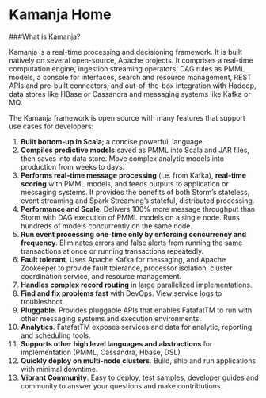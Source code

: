Kamanja Home
===
###What is Kamanja?

Kamanja is a real-time processing and decisioning framework. It is built natively on several open-source, Apache projects. It comprises a real-time computation engine, ingestion streaming operators, DAG rules as PMML models, a console for interfaces, search and resource management, REST APIs and pre-built connectors, and out-of-the-box integration with Hadoop, data stores like HBase or Cassandra and messaging systems like Kafka or MQ.

The Kamanja framework is open source with many features that support use cases for developers:

1. **Built bottom-up in Scala**; a concise powerful, language.
2. **Compiles predictive models** saved as PMML into Scala and JAR files, then saves into data store.
Move complex analytic models into production from weeks to days.
3. **Performs real-time message processing** (i.e. from Kafka), **real-time scoring** with PMML models,
and feeds outputs to application or messaging systems. It provides the benefits of both Storm’s
stateless, event streaming and Spark Streaming’s stateful, distributed processing.
4. **Performance and Scale**. Delivers 100% more message throughput than Storm with DAG execution
of PMML models on a single node. Runs hundreds of models concurrently on the same node.
5. **Run event processing one-time only by enforcing concurrency and frequency**. Eliminates errors
and false alerts from running the same transactions at once or running transactions repeatedly.
6. **Fault tolerant**. Uses Apache Kafka for messaging, and Apache Zookeeper to provide fault
tolerance, processor isolation, cluster coordination service, and resource management.
7. **Handles complex record routing** in large parallelized implementations.
8. **Find and fix problems fast** with DevOps. View service logs to troubleshoot.
9. **Pluggable**. Provides pluggable APIs that enables FatafatTM to run with other messaging systems and
execution environments.
10. **Analytics**. FatafatTM exposes services and data for analytic, reporting and scheduling tools.
11. **Supports other high level languages and abstractions** for implementation (PMML, Cassandra,
Hbase, DSL)
12. **Quickly deploy on multi-node clusters**. Build, ship and run applications with
minimal downtime.
13. **Vibrant Community**. Easy to deploy, test samples, developer guides and community to answer your
questions and make contributions.



